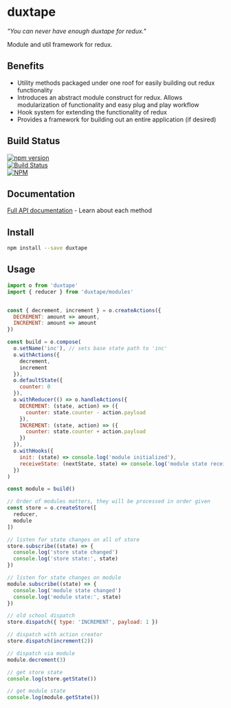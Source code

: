 # duxtape
*"You can never have enough duxtape for redux."*

Module and util framework for redux.

## Benefits
- Utility methods packaged under one roof for easily building out redux functionality
- Introduces an abstract module construct for redux. Allows modularization of functionality and easy plug and play workflow
- Hook system for extending the functionality of redux
- Provides a framework for building out an entire application (if desired)


## Build Status

[![npm version](https://badge.fury.io/js/duxtape.svg)](https://badge.fury.io/js/duxtape)<br />
[![Build Status](https://travis-ci.org/brianneisler/duxtape.svg)](https://travis-ci.org/brianneisler/duxtape)<br />
[![NPM](https://nodei.co/npm/duxtape.png?downloads=true&downloadRank=true&stars=true)](https://nodei.co/npm/duxtape/)


## Documentation

[Full API documentation](docs/API.md) - Learn about each method


## Install

```bash
npm install --save duxtape
```


## Usage

```js
import o from 'duxtape'
import { reducer } from 'duxtape/modules'


const { decrement, increment } = o.createActions({
  DECREMENT: amount => amount,
  INCREMENT: amount => amount
})

const build = o.compose(
  o.setName('inc'), // sets base state path to 'inc'
  o.withActions({
    decrement,
    increment
  }),
  o.defaultState({
    counter: 0
  }),
  o.withReducer(() => o.handleActions({
    DECREMENT: (state, action) => ({
      counter: state.counter - action.payload
    }),
    INCREMENT: (state, action) => ({
      counter: state.counter + action.payload
    })
  }),
  o.withHooks({
    init: (state) => console.log('module initialized'),
    receiveState: (nextState, state) => console.log('module state received:', nextState)
  })
)

const module = build()

// Order of modules matters, they will be processed in order given
const store = o.createStore([
  reducer,
  module
])

// listen for state changes on all of store
store.subscribe((state) => {
  console.log('store state changed')
  console.log('store state:', state)
})

// listen for state changes on module
module.subscribe((state) => {
  console.log('module state changed')
  console.log('module state:', state)
})

// old school dispatch
store.dispatch({ type: 'INCREMENT', payload: 1 })

// dispatch with action creator
store.dispatch(increment(2))

// dispatch via module
module.decrement(3)

// get store state
console.log(store.getState())

// get module state
console.log(module.getState())
```

